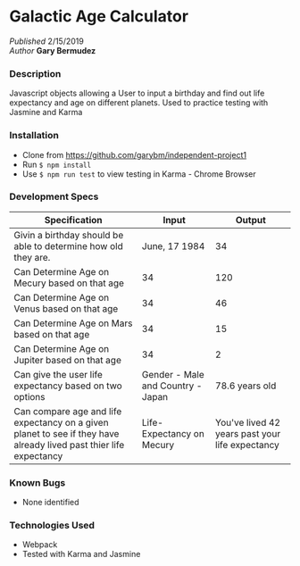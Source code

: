 #  Galactic Age Calculator

_Published_  2/15/2019 <br>
_Author_ **Gary Bermudez**

### Description
Javascript objects allowing a User to input a birthday and find out life expectancy and age on different planets.
Used to practice testing with Jasmine and Karma

### Installation
* Clone from https://github.com/garybm/independent-project1
* Run `$ npm install`
* Use `$ npm run test` to view testing in Karma - Chrome Browser

### Development Specs

Specification | Input | Output
------------- | ----- | ------
Givin a birthday should be able to determine how old they are. | June, 17 1984 | 34
Can Determine Age on Mecury based on that age | 34 | 120
Can Determine Age on Venus based on that age | 34 | 46
Can Determine Age on Mars based on that age | 34 | 15
Can Determine Age on Jupiter based on that age | 34 | 2
Can give the user life expectancy based on two options | Gender - Male and Country - Japan | 78.6 years old
Can compare age and life expectancy on a given planet to see if they have already lived past thier life expectancy | Life-Expectancy on Mecury | You've lived 42 years past your life expectancy

### Known Bugs
* None identified

### Technologies Used
* Webpack
* Tested with Karma and Jasmine

